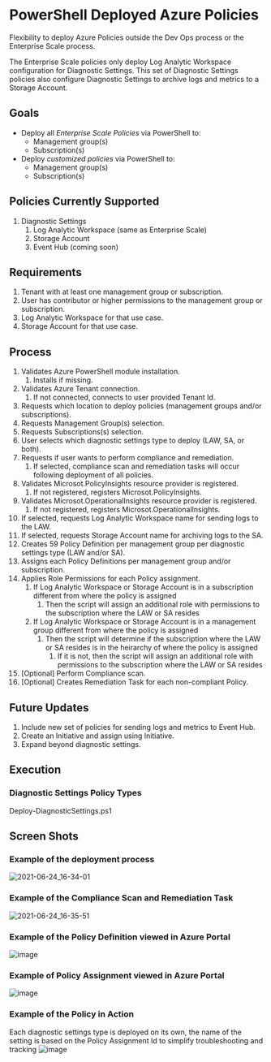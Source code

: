 # PowerShell Deployed Azure Policies
Flexibility to deploy Azure Policies outside the Dev Ops process or the Enterprise Scale process.

The Enterprise Scale policies only deploy Log Analytic Workspace configuration for Diagnostic Settings. This set of Diagnostic Settings policies also configure Diagnostic Settings to archive logs and metrics to a Storage Account.

## Goals
- Deploy all _Enterprise Scale Policies_ via PowerShell to:
   - Management group(s) 
   - Subscription(s)
- Deploy _customized policies_ via PowerShell to:
   - Management group(s) 
   - Subscription(s)

## Policies Currently Supported
1. Diagnostic Settings
   1. Log Analytic Workspace (same as Enterprise Scale)
   2. Storage Account
   3. Event Hub (coming soon)

## Requirements
1. Tenant with at least one management group or subscription.
2. User has contributor or higher permissions to the management group or subscription.
3. Log Analytic Workspace for that use case.
4. Storage Account for that use case.

## Process
1. Validates Azure PowerShell module installation.
   1. Installs if missing.
2. Validates Azure Tenant connection.
   1. If not connected, connects to user provided Tenant Id.
3. Requests which location to deploy policies (management groups and/or subscriptions).
4. Requests Management Group(s) selection.
5. Requests Subscriptions(s) selection.
6. User selects which diagnostic settings type to deploy (LAW, SA, or both).
7. Requests if user wants to perform compliance and remediation.
   1. If selected, compliance scan and remediation tasks will occur following deployment of all policies.
8. Validates Microsot.PolicyInsights resource provider is registered.
   1. If not registered, registers Microsot.PolicyInsights.
9. Validates Microsot.OperationalInsights resource provider is registered.
   1. If not registered, registers Microsot.OperationalInsights.
10. If selected, requests Log Analytic Workspace name for sending logs to the LAW.
11. If selected, requests Storage Account name for archiving logs to the SA.
12. Creates 59 Policy Definition per management group per diagnostic settings  type (LAW and/or SA).
13. Assigns each Policy Definitions per management group and/or subscription.
14. Applies Role Permissions for each Policy assignment.
    1. If Log Analytic Workspace or Storage Account is in a subscription different from where the policy is assigned
       1. Then the script will assign an additional role with permissions to the subscription where the LAW or SA resides
    2. If Log Analytic Workspace or Storage Account is in a management group different from where the policy is assigned
       1. Then the script will determine if the subscription where the LAW or SA resides is in the heirarchy of where the policy is assigned
          1. If it is not, then the script will assign an additional role with permissions to the subscription where the LAW or SA resides
15. [Optional] Perform Compliance scan.
16. [Optional] Creates Remediation Task for each non-compliant Policy.

## Future Updates
1. Include new set of policies for sending logs and metrics to Event Hub.
3. Create an Initiative and assign using Initiative.
3. Expand beyond diagnostic settings.

## Execution
### Diagnostic Settings Policy Types
Deploy-DiagnosticSettings.ps1

## Screen Shots
### Example of the deployment process
![2021-06-24_16-34-01](https://user-images.githubusercontent.com/34814295/123329267-a041fb00-d50a-11eb-8b39-55deb6fa1d1b.png)

### Example of the Compliance Scan and Remediation Task

![2021-06-24_16-35-51](https://user-images.githubusercontent.com/34814295/123329343-b2239e00-d50a-11eb-8a04-cc4156207d35.png)

### Example of the Policy Definition viewed in Azure Portal

![image](https://user-images.githubusercontent.com/34814295/112238093-5c450e80-8c1a-11eb-95e9-3672ed3311b6.png)

### Example of Policy Assignment viewed in Azure Portal
![image](https://user-images.githubusercontent.com/34814295/112238115-67983a00-8c1a-11eb-94c1-4cf96151da17.png)

### Example of the Policy in Action
Each diagnostic settings type is deployed on its own, the name of the setting is based on the Policy Assignment Id to simplify troubleshooting and tracking
![image](https://user-images.githubusercontent.com/34814295/112683012-554f1380-8e47-11eb-83b7-56303d035fa5.png)

